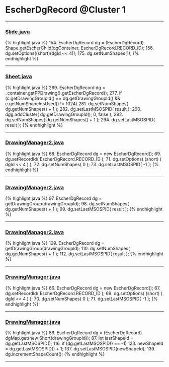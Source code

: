 # EscherDgRecord @Cluster 1

***

### [Slide.java](https://searchcode.com/codesearch/view/97394313/)
{% highlight java %}
154. EscherDgRecord dg = (EscherDgRecord) Shape.getEscherChild(dgContainer, EscherDgRecord.RECORD_ID);
156. dg.setOptions((short)(dgId << 4));
175. dg.setNumShapes(1);
{% endhighlight %}

***

### [Sheet.java](https://searchcode.com/codesearch/view/97394323/)
{% highlight java %}
269. EscherDgRecord dg = _container.getPPDrawing().getEscherDgRecord();
277.     if (c.getDrawingGroupId() == dg.getDrawingGroupId() && c.getNumShapeIdsUsed() != 1024)
281.         dg.setNumShapes( dg.getNumShapes() + 1 );
282.         dg.setLastMSOSPID( result );
290. dgg.addCluster( dg.getDrawingGroupId(), 0, false );
292. dg.setNumShapes( dg.getNumShapes() + 1 );
294. dg.setLastMSOSPID( result );
{% endhighlight %}

***

### [DrawingManager2.java](https://searchcode.com/codesearch/view/15642353/)
{% highlight java %}
68. EscherDgRecord dg = new EscherDgRecord();
69. dg.setRecordId( EscherDgRecord.RECORD_ID );
71. dg.setOptions( (short) ( dgId << 4 ) );
72. dg.setNumShapes( 0 );
73. dg.setLastMSOSPID( -1 );
{% endhighlight %}

***

### [DrawingManager2.java](https://searchcode.com/codesearch/view/15642353/)
{% highlight java %}
97. EscherDgRecord dg = getDrawingGroup(drawingGroupId);
98. dg.setNumShapes( dg.getNumShapes() + 1 );
99. dg.setLastMSOSPID( result );
{% endhighlight %}

***

### [DrawingManager2.java](https://searchcode.com/codesearch/view/15642353/)
{% highlight java %}
109. EscherDgRecord dg = getDrawingGroup(drawingGroupId);
110. dg.setNumShapes( dg.getNumShapes() + 1 );
112. dg.setLastMSOSPID( result );
{% endhighlight %}

***

### [DrawingManager.java](https://searchcode.com/codesearch/view/15642363/)
{% highlight java %}
66. EscherDgRecord dg = new EscherDgRecord();
67. dg.setRecordId( EscherDgRecord.RECORD_ID );
69. dg.setOptions( (short) ( dgId << 4 ) );
70. dg.setNumShapes( 0 );
71. dg.setLastMSOSPID( -1 );
{% endhighlight %}

***

### [DrawingManager.java](https://searchcode.com/codesearch/view/15642363/)
{% highlight java %}
86. EscherDgRecord dg = (EscherDgRecord) dgMap.get(new Short(drawingGroupId));
87. int lastShapeId = dg.getLastMSOSPID();
116.         if (dg.getLastMSOSPID() == -1)
123.             newShapeId = dg.getLastMSOSPID() + 1;
137. dg.setLastMSOSPID(newShapeId);
139. dg.incrementShapeCount();
{% endhighlight %}

***

